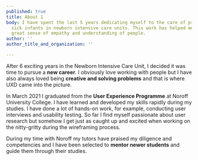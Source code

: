 ```yaml
---
published: true
title: About 1
body: I have spent the last 5 years dedicating myself to the care of premature and
  sick infants in newborn intensive care units. This work has helped me develop a
  great sense of empathy and understanding of people.
author: ''
author_title_and_organization: ''

---
```

After 6 exciting years in the Newborn Intensive Care Unit, I decided it was time to pursue a **new career**. I obviously love working with people but I have also always loved being **creative and solving problems** and that is where UXD came into the picture.



In March 2021 I graduated from the **User Experience Programme** at Noroff University College. I have learned and developed my skills rapidly during my studies. I have done a lot of hands-on work, for example, conducting user interviews and usability testing. So far I find myself passionate about user research but somehow I get just as caught up and excited when working on the nitty-gritty during the wireframing process.



During my time with Noroff my tutors have praised my diligence and competencies and I have been selected to **mentor newer students** and guide them through their studies.